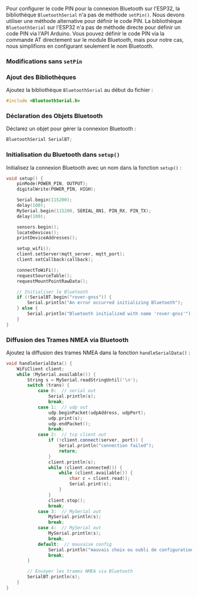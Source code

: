 Pour configurer le code PIN pour la connexion Bluetooth sur l'ESP32, la bibliothèque `BluetoothSerial` n'a pas de méthode `setPin()`. Nous devons utiliser une méthode alternative pour définir le code PIN. La bibliothèque `BluetoothSerial` sur l'ESP32 n'a pas de méthode directe pour définir un code PIN via l'API Arduino. Vous pouvez définir le code PIN via la commande AT directement sur le module Bluetooth, mais pour notre cas, nous simplifions en configurant seulement le nom Bluetooth.

### Modifications sans `setPin`

### Ajout des Bibliothèques

Ajoutez la bibliothèque `BluetoothSerial` au début du fichier :

```cpp
#include <BluetoothSerial.h>
```

### Déclaration des Objets Bluetooth

Déclarez un objet pour gérer la connexion Bluetooth :

```cpp
BluetoothSerial SerialBT;
```

### Initialisation du Bluetooth dans `setup()`

Initialisez la connexion Bluetooth avec un nom dans la fonction `setup()` :

```cpp
void setup() {
    pinMode(POWER_PIN, OUTPUT);
    digitalWrite(POWER_PIN, HIGH);

    Serial.begin(115200);
    delay(100);
    MySerial.begin(115200, SERIAL_8N1, PIN_RX, PIN_TX);
    delay(100);

    sensors.begin();
    locateDevices();
    printDeviceAddresses();

    setup_wifi();
    client.setServer(mqtt_server, mqtt_port);
    client.setCallback(callback);

    connectToWiFi();
    requestSourceTable();
    requestMountPointRawData();

    // Initialiser le Bluetooth
    if (!SerialBT.begin("rover-gnss")) {
        Serial.println("An error occurred initializing Bluetooth");
    } else {
        Serial.println("Bluetooth initialized with name 'rover-gnss'");
    }
}
```

### Diffusion des Trames NMEA via Bluetooth

Ajoutez la diffusion des trames NMEA dans la fonction `handleSerialData()` :

```cpp
void handleSerialData() {
    WiFiClient client;
    while (MySerial.available()) {
        String s = MySerial.readStringUntil('\n');
        switch (trans) {
            case 0:  // serial out
                Serial.println(s);
                break;
            case 1:  // udp out
                udp.beginPacket(udpAddress, udpPort);
                udp.print(s);
                udp.endPacket();
                break;
            case 2:  // tcp client out
                if (!client.connect(server, port)) {
                    Serial.println("connection failed");
                    return;
                }
                client.println(s);
                while (client.connected()) {
                    while (client.available()) {
                        char c = client.read();
                        Serial.print(c);
                    }
                }
                client.stop();
                break;
            case 3:  // MySerial out
                MySerial.println(s);
                break;
            case 4:  // MySerial out
                MySerial.println(s);
                break;
            default:  // mauvaise config
                Serial.println("mauvais choix ou oubli de configuration");
                break;
        }

        // Envoyer les trames NMEA via Bluetooth
        SerialBT.println(s);
    }
}
```
